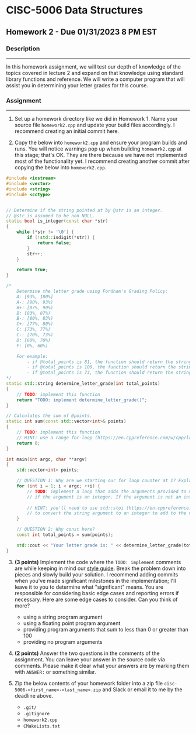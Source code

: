 # CISC-5006 Data Structures

## Homework 2 -  Due 01/31/2023 8 PM EST


### Description
---
In this homework assignment, we will test our depth of knowledge of the topics covered in lecture 2 and expand on that knowledge using standard library functions and reference. We will write a computer program that will assist you in determining your letter grades for this course.


### Assignment
---
1. Set up a homework directory like we did in Homework 1. Name your source file `homework2.cpp` and update your build files accordingly. I recommend creating an initial commit here.

2. Copy the below into `homework2.cpp` and ensure your program builds and runs. You will notice warnings pop up when building `homework2.cpp` at this stage; that's OK. They are there because we have not implemented most of the functionality yet. I recommend creating another commit after copying the below into `homework2.cpp`.


```cpp
#include <iostream>
#include <vector>
#include <string>
#include <cctype>


// Determine if the string pointed at by @str is an integer.
// @str is assumed to be non NULL.
static bool is_integer(const char *str)
{
    while (*str != '\0') {
        if (!std::isdigit(*str)) {
            return false;
        }
        str++;
    }

    return true;
}

/*
    Determine the letter grade using Fordham's Grading Policy:
    A: [93%, 100%]
    A-: [90%, 93%)
    B+: [87%, 90%)
    B: [83%, 87%)
    B-: [80%, 83%)
    C+: [77%, 80%)
    C: [73%, 77%)
    C-: [70%, 73%)
    D: [60%, 70%)
    F: [0%, 60%)

    For example:
        - if @total_points is 81, the function should return the string "B-"
        - if @total_points is 100, the function should return the string "A"
        - if @total_points is 73, the function should return the string "C"
*/
static std::string determine_letter_grade(int total_points)
{
    // TODO: implement this function
    return "TODO: implement determine_letter_grade()";
}

// Calculates the sum of @points.
static int sum(const std::vector<int>& points)
{
    // TODO: implement this function
    // HINT: use a range for-loop (https://en.cppreference.com/w/cpp/language/range-for)
    return 0;
}

int main(int argc, char **argv)
{
    std::vector<int> points;

    // QUESTION 1: Why are we starting our for loop counter at 1? Explain your reasoning.
    for (int i = 1; i < argc; ++i) {
        // TODO: implement a loop that adds the arguments provided to main into the vector
        // if the argument is an integer. If the argument is not an integer, print an error message out to standard error (std::cerr) and exit the program.
        
        // HINT: you'll need to use std::stoi (https://en.cppreference.com/w/cpp/string/basic_string/stol)
        // to convert the string argument to an integer to add to the vector of points.
    }

    // QUESTION 2: Why const here?
    const int total_points = sum(points);

    std::cout << "Your letter grade is: " << determine_letter_grade(total_points) << ".\n";
}
```

3. __(3 points)__ Implement the code where the `TODO: implement` comments are while keeping in mind our [style guide](/cpp-style-guide.md). Break the problem down into pieces and slowly build your solution. I recommend adding commits when you've made significant milestones in the implementation; I'll leave it to you to determine what "significant" means. You are responsible for considering basic edge cases and reporting errors if necessary. Here are some edge cases to consider. Can you think of more?
    - using a string program argument
    - using a floating point program argument
    - providing program arguments that sum to less than 0 or greater than 100
    - providing no program arguments

4. __(2 points)__ Answer the two questions in the comments of the assignment. You can leave your answer in the source code via comments. Please make it clear what your answers are by marking them with `ANSWER:` or something similar.

5. Zip the below contents of your homework folder into a zip file `cisc-5006-<first_name>-<last_name>.zip` and Slack or email it to me by the deadline above.
    - `.git/`
    - `.gitignore`
    - `homework2.cpp`
    - `CMakeLists.txt`